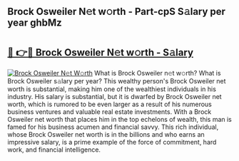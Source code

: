 ## Brock Osweiler N𝚎t w𝚘rth - Part-cpS S𝚊lary per year ghbMz

# <h2><a href="http://gc168lh.nevu.top/?p=Brock+Osweiler">🔗 👉🔴 Brock Osweiler N𝚎t w𝚘rth - S𝚊lary</a></h2>

[![Brock Osweiler N𝚎t W𝚘rth](https://i.imgur.com/Oavwk0R.jpeg)](http://gc168lh.nevu.top/?p=Brock+Osweiler)
What is Brock Osweiler n𝚎t w𝚘rth? What is Brock Osweiler s𝚊lary per year?
This wealthy person's Brock Osweiler net worth is substantial, making him one of the wealthiest individuals in his industry. His salary is substantial, but it is dwarfed by Brock Osweiler net worth, which is rumored to be even larger as a result of his numerous business ventures and valuable real estate investments. With a Brock Osweiler net worth that places him in the top echelons of wealth, this man is famed for his business acumen and financial savvy. This rich individual, whose Brock Osweiler net worth is in the billions and who earns an impressive salary, is a prime example of the force of commitment, hard work, and financial intelligence.
